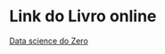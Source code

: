 # Link do Livro online
[Data science do Zero](https://edisciplinas.usp.br/pluginfile.php/5742167/mod_resource/content/1/Data%20Science%20do%20zero%20-%20Primeiras%20regras.pdf)
